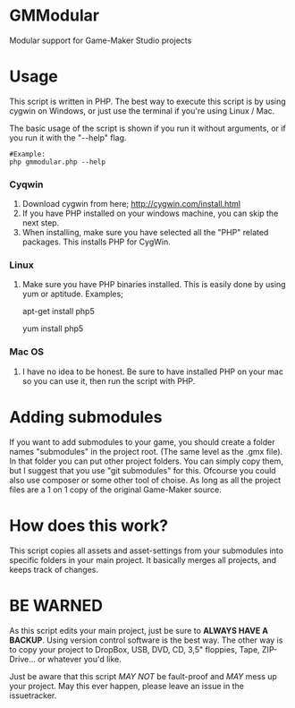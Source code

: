GMModular
=========

Modular support for Game-Maker Studio projects

Usage
=====
This script is written in PHP.
The best way to execute this script is by using cygwin on Windows, or just use the terminal if you're using Linux / Mac.

The basic usage of the script is shown if you run it without arguments, or if you run it with the "--help" flag.

    #Example:
    php gmmodular.php --help

### Cyqwin
1. Download cygwin from here; http://cygwin.com/install.html
2. If you have PHP installed on your windows machine, you can skip the next step.
3. When installing, make sure you have selected all the "PHP" related packages. This installs PHP for CygWin.

### Linux
1. Make sure you have PHP binaries installed. This is easily done by using yum or aptitude. Examples;


    apt-get install php5


    yum install php5


### Mac OS
1. I have no idea to be honest. Be sure to have installed PHP on your mac so you can use it, then run the script with PHP.

Adding submodules
=================
If you want to add submodules to your game, you should create a folder names "submodules" in the project root. (The same level as the .gmx file). In that folder you can put other project folders. You can simply copy them, but I suggest that you use "git submodules" for this. Ofcourse you could also use composer or some other tool of choise. As long as all the project files are a 1 on 1 copy of the original Game-Maker source.

How does this work?
===================
This script copies all assets and asset-settings from your submodules into specific folders in your main project. It basically merges all projects, and keeps track of changes.

BE WARNED
=========
As this script edits your main project, just be sure to **ALWAYS HAVE A BACKUP**. Using version control software is the best way. The other way is to copy your project to DropBox, USB, DVD, CD, 3,5" floppies, Tape, ZIP-Drive... or whatever you'd like.

Just be aware that this script _MAY NOT_ be fault-proof and _MAY_ mess up your project. May this ever happen, please leave an issue in the issuetracker.